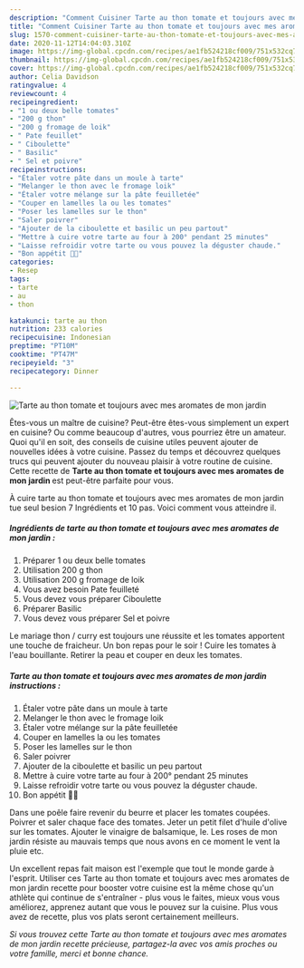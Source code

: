 ```yaml
---
description: "Comment Cuisiner Tarte au thon tomate et toujours avec mes aromates de mon jardin"
title: "Comment Cuisiner Tarte au thon tomate et toujours avec mes aromates de mon jardin"
slug: 1570-comment-cuisiner-tarte-au-thon-tomate-et-toujours-avec-mes-aromates-de-mon-jardin
date: 2020-11-12T14:04:03.310Z
image: https://img-global.cpcdn.com/recipes/ae1fb524218cf009/751x532cq70/tarte-au-thon-tomate-et-toujours-avec-mes-aromates-de-mon-jardin-photo-principale-de-la-recette.jpg
thumbnail: https://img-global.cpcdn.com/recipes/ae1fb524218cf009/751x532cq70/tarte-au-thon-tomate-et-toujours-avec-mes-aromates-de-mon-jardin-photo-principale-de-la-recette.jpg
cover: https://img-global.cpcdn.com/recipes/ae1fb524218cf009/751x532cq70/tarte-au-thon-tomate-et-toujours-avec-mes-aromates-de-mon-jardin-photo-principale-de-la-recette.jpg
author: Celia Davidson
ratingvalue: 4
reviewcount: 4
recipeingredient:
- "1 ou deux belle tomates"
- "200 g thon"
- "200 g fromage de loik"
- " Pate feuillet"
- " Ciboulette"
- " Basilic"
- " Sel et poivre"
recipeinstructions:
- "Étaler votre pâte dans un moule à tarte"
- "Melanger le thon avec le fromage loik"
- "Étaler votre mélange sur la pâte feuilletée"
- "Couper en lamelles la ou les tomates"
- "Poser les lamelles sur le thon"
- "Saler poivrer"
- "Ajouter de la ciboulette et basilic un peu partout"
- "Mettre à cuire votre tarte au four à 200° pendant 25 minutes"
- "Laisse refroidir votre tarte ou vous pouvez la déguster chaude."
- "Bon appétit 👩‍🍳"
categories:
- Resep
tags:
- tarte
- au
- thon

katakunci: tarte au thon 
nutrition: 233 calories
recipecuisine: Indonesian
preptime: "PT10M"
cooktime: "PT47M"
recipeyield: "3"
recipecategory: Dinner

---
```



![Tarte au thon tomate et toujours avec mes aromates de mon jardin](https://img-global.cpcdn.com/recipes/ae1fb524218cf009/751x532cq70/tarte-au-thon-tomate-et-toujours-avec-mes-aromates-de-mon-jardin-photo-principale-de-la-recette.jpg)

Êtes-vous un maître de cuisine? Peut-être êtes-vous simplement un expert en cuisine? Ou comme beaucoup d'autres, vous pourriez être un amateur. Quoi qu'il en soit, des conseils de cuisine utiles peuvent ajouter de nouvelles idées à votre cuisine. Passez du temps et découvrez quelques trucs qui peuvent ajouter du nouveau plaisir à votre routine de cuisine. Cette recette de <strong> Tarte au thon tomate et toujours avec mes aromates de mon jardin </strong> est peut-être parfaite pour vous.

<!--inarticleads1-->

À cuire tarte au thon tomate et toujours avec mes aromates de mon jardin tue seul besion 7 Ingrédients et 10 pas. Voici comment vous atteindre il.

##### Ingrédients de tarte au thon tomate et toujours avec mes aromates de mon jardin :

1. Préparer 1 ou deux belle tomates
1. Utilisation 200 g thon
1. Utilisation 200 g fromage de loik
1. Vous avez besoin  Pate feuilleté
1. Vous devez vous préparer  Ciboulette
1. Préparer  Basilic
1. Vous devez vous préparer  Sel et poivre


Le mariage thon / curry est toujours une réussite et les tomates apportent une touche de fraicheur. Un bon repas pour le soir ! Cuire les tomates à l&#39;eau bouillante. Retirer la peau et couper en deux les tomates. 

<!--inarticleads2-->

##### Tarte au thon tomate et toujours avec mes aromates de mon jardin instructions :

1. Étaler votre pâte dans un moule à tarte
1. Melanger le thon avec le fromage loik
1. Étaler votre mélange sur la pâte feuilletée
1. Couper en lamelles la ou les tomates
1. Poser les lamelles sur le thon
1. Saler poivrer
1. Ajouter de la ciboulette et basilic un peu partout
1. Mettre à cuire votre tarte au four à 200° pendant 25 minutes
1. Laisse refroidir votre tarte ou vous pouvez la déguster chaude.
1. Bon appétit 👩‍🍳


Dans une poêle faire revenir du beurre et placer les tomates coupées. Poivrer et saler chaque face des tomates. Jeter un petit filet d&#39;huile d&#39;olive sur les tomates. Ajouter le vinaigre de balsamique, le. Les roses de mon jardin résiste au mauvais temps que nous avons en ce moment le vent la pluie etc. 

<!--inarticleads1-->

<p>
Un excellent repas fait maison est l'exemple que tout le monde garde à l'esprit. Utiliser ces Tarte au thon tomate et toujours avec mes aromates de mon jardin recette pour booster votre cuisine est la même chose qu'un athlète qui continue de s'entraîner - plus vous le faites, mieux vous vous améliorez, apprenez autant que vous le pouvez sur la cuisine. Plus vous avez de recette, plus vos plats seront certainement meilleurs.
</p>

<p>
<i>Si vous trouvez cette Tarte au thon tomate et toujours avec mes aromates de mon jardin recette précieuse, partagez-la avec vos amis proches ou votre famille, merci et bonne chance.</i>
</p>
